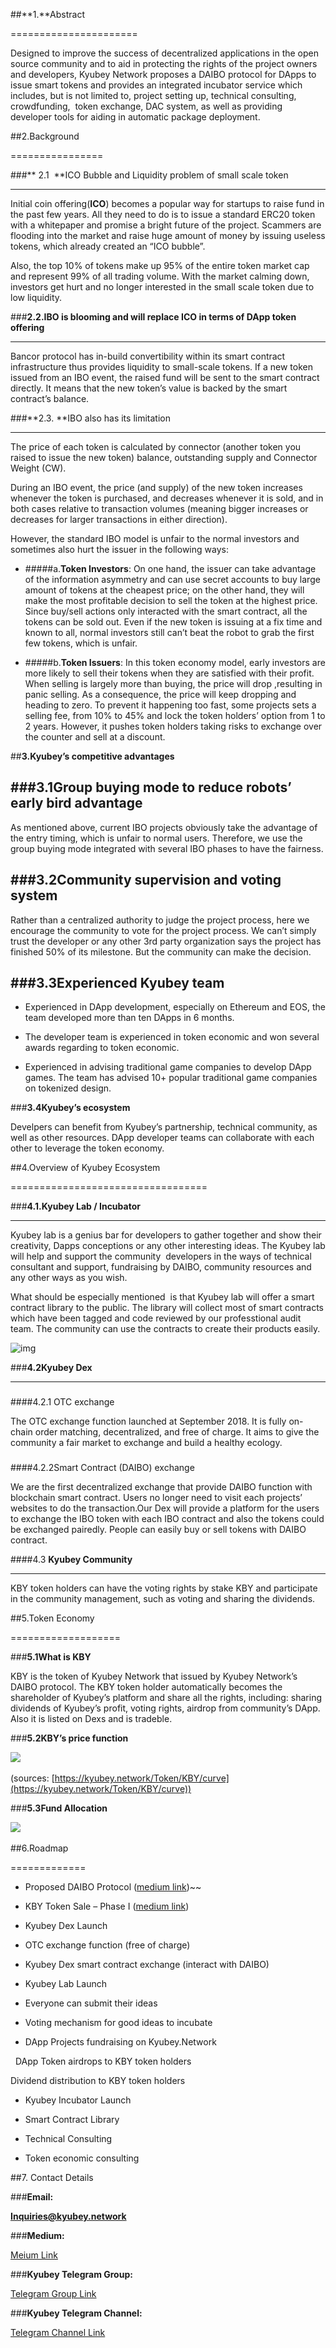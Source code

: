 ##**1.**Abstract


======================

Designed to improve the success of decentralized applications in the open source community and to aid in protecting the rights of the project owners and developers, Kyubey Network proposes a DAIBO protocol for DApps to issue smart tokens and provides an integrated incubator service which includes, but is not limited to, project setting up, technical consulting, crowdfunding,  token exchange, DAC system, as well as providing developer tools for aiding in automatic package deployment.

  

##2.Background


================

  

###** 2.1  **ICO Bubble and Liquidity problem of small scale token


----------------------------------------------------------------------

Initial coin offering(**ICO**) becomes a popular way for startups to raise fund in the past few years. All they need to do is to issue a standard ERC20 token with a whitepaper and promise a bright future of the project. Scammers are flooding into the market and raise huge amount of money by issuing useless tokens, which already created an “ICO bubble”.

  

Also, the top 10% of tokens make up 95% of the entire token market cap and represent 99% of all trading volume. With the market calming down, investors get hurt and no longer interested in the small scale token due to low liquidity.

  

###**2.2.IBO is blooming and will replace ICO in terms of DApp token offering**


--------------------------------------------------------------------------------

Bancor protocol has in-build convertibility within its smart contract infrastructure thus provides liquidity to small-scale tokens. If a new token issued from an IBO event, the raised fund will be sent to the smart contract directly. It means that the new token’s value is backed by the smart contract’s balance.

  

###**2.3. **IBO also has its limitation


--------------------------------------------

  

The price of each token is calculated by connector (another token you raised to issue the new token) balance, outstanding supply and Connector Weight (CW).

  

During an IBO event, the price (and supply) of the new token increases whenever the token is purchased, and decreases whenever it is sold, and in both cases relative to transaction volumes (meaning bigger increases or decreases for larger transactions in either direction).

  

However, the standard IBO model is unfair to the normal investors and sometimes also hurt the issuer in the following ways:

  

*   #####a.**Token Investors**:
On one hand, the issuer can take advantage of the information asymmetry and can use secret accounts to buy large amount of tokens at the cheapest price; on the other hand, they will make the most profitable decision to sell the token at the highest price. Since buy/sell actions only interacted with the smart contract, all the tokens can be sold out. Even if the new token is issuing at a fix time and known to all, normal investors still can’t beat the robot to grab the first few tokens, which is unfair.

  

*   #####b.**Token Issuers**:
In this token economy model, early investors are more likely to sell their tokens when they are satisfied with their  profit. When selling is largely more than buying, the price will drop ,resulting in panic selling. As a consequence, the price will keep dropping and heading to zero. To prevent it happening too fast, some projects sets a selling fee, from 10% to 45% and lock the token holders’ option from 1 to 2 years. However, it pushes token holders taking risks to exchange over the counter and sell at a discount.

  

##**3.Kyubey’s competitive advantages**

### 

###**3.1Group buying mode to reduce robots’ early bird advantage**
--------------------------------------------

As mentioned above, current IBO projects obviously take the advantage of the entry timing, which is unfair to normal users. Therefore, we use the group buying mode integrated with several IBO phases to have the fairness.

###**3.2Community supervision and voting system**
--------------------------------------------

Rather than a centralized authority to judge the project process, here we encourage the community to vote for the project process. We can’t simply trust the developer or any other 3rd party organization says the project has finished 50% of its milestone. But the community can make the decision.

###**3.3Experienced Kyubey team**
--------------------------------------------

*   Experienced in DApp development, especially on Ethereum and EOS, the team developed more than ten DApps in 6 months.
    

*   The developer team is experienced in token economic and won several awards regarding to token economic.
    

*   Experienced in advising traditional game companies to develop DApp games. The team has advised 10+ popular traditional game companies on tokenized design.      
    

###**3.4Kyubey’s ecosystem**

Develpers can benefit from Kyubey’s partnership, technical community, as well as other resources. DApp developer teams can collaborate with each other to leverage the token economy.

  

##4.Overview of Kyubey Ecosystem


==================================

###**4.1.Kyubey Lab / Incubator**


----------------------------------

Kyubey lab is a genius bar for developers to gather together and show their creativity, Dapps conceptions or any other interesting ideas.  The Kyubey lab will help and support the community  developers in the ways of technical consultant and support, fundraising by  DAIBO, community resources and any other ways as you wish.

What should be especially mentioned  is that  Kyubey lab will offer a smart contract library to the public. The library will collect most of smart contracts which have been tagged and code reviewed by our professtional audit team. The community can use the contracts to create their products easily.

![img](/token_assets/KBY/images/1.en.png)
   


###**4.2Kyubey Dex**


---------------------

### 

####4.2.1  OTC exchange

The OTC exchange function launched at September 2018. It is fully on-chain order matching, decentralized, and free of charge. It aims to give the community a fair market to exchange and build a healthy ecology.

### 

####4.2.2Smart Contract (DAIBO) exchange

We are the first decentralized exchange that provide DAIBO function with blockchain smart contract.  Users no longer need to visit each projects’ websites to do the transaction.Our Dex will provide a platform for the users to exchange the IBO token with each IBO contract and also the tokens could be exchanged pairedly.  People can easily buy or sell tokens with DAIBO contract.

  

####4.3 **Kyubey Community**


----------------------------

KBY token holders can have the voting rights by stake KBY and participate in the community management, such as voting and sharing the dividends.

  

##5.Token Economy


===================

###**5.1What is KBY**

KBY is the token of Kyubey Network that issued by Kyubey Network’s DAIBO protocol. The KBY token holder automatically becomes the shareholder of Kyubey’s platform and share all the rights, including: sharing dividends of Kyubey’s profit, voting rights, airdrop from community’s DApp. Also it is listed on Dexs and is tradeble.

  

###**5.2KBY’s price function**

![](/token_assets/KBY/images/KBY_2.png)      

(sources: [https://kyubey.network/Token/KBY/curve](https://kyubey.network/Token/KBY/curve))

###**5.3Fund Allocation**

![](/token_assets/KBY/images/KBY_3_en.png)       
  

##6.Roadmap


=============


*   Proposed DAIBO Protocol ([medium link](https://medium.com/@kyubeynetwork/is-daibo-a-better-algorithm-to-issue-dapp-token-d21be380f81c))~~
    

*   KBY Token Sale – Phase I ([medium link](https://medium.com/@kyubeynetwork/the-first-daibo-on-kyubey-network-sold-out-in-twenty-minutes-c4dea2524b4a))
    

*   Kyubey Dex Launch
    

*   OTC exchange function (free of charge)
    

*   Kyubey Dex smart contract exchange (interact with DAIBO)
    

*   Kyubey Lab Launch
    

*   Everyone can submit their ideas
    

*   Voting mechanism for good ideas to incubate
    

*   DApp Projects fundraising on Kyubey.Network
    

  DApp Token airdrops to KBY token holders

  Dividend distribution to KBY token holders 

*   Kyubey Incubator Launch
    

*   Smart Contract Library
    

*   Technical Consulting
    

*   Token economic consulting
    

  

##7.  Contact Details
    

###**Email:**

**Inquiries@kyubey.network**

###**Medium:**

[Meium Link](https://medium.com/@kyubeynetwork/)

###**Kyubey Telegram Group:**

[Telegram Group Link](https://t.me/Kyubey_Network)

###**Kyubey Telegram Channel:**

[Telegram Channel Link](https://t.me/Kyubey\_Network\_Announcement)
